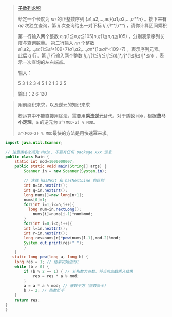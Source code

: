 > [子数列求积](https://www.nowcoder.com/practice/5daab034da954f5697dcf96c1808d34f?tpId=386&tqId=11262447&sourceUrl=%2Fexam%2Foj%3FquestionJobId%3D10%26subTabName%3Donline_coding_page)
>
> 给定一个长度为 𝑛*n* 的正整数序列 {𝑎1,𝑎2,…,𝑎𝑛}{*a*1,*a*2,…,*a**n*} 。接下来有 𝑞*q* 次独立查询，第 𝑗*j* 次查询给出一对下标 𝑙𝑗,𝑟𝑗*l**j*,*r**j* ，请你计算区间乘积
>
> 第一行输入两个整数 𝑛,𝑞(1≦𝑛,𝑞≦105)*n*,*q*(1≦*n*,*q*≦105) ，分别表示序列长度与查询数量。
> 第二行输入 𝑛*n* 个整数 𝑎1,𝑎2,…,𝑎𝑛(1≦𝑎𝑖<109+7)*a*1,*a*2,…,*a*n*(1≦*a*i*<109+7) ，表示序列元素。
> 此后 *q* 行，第 𝑗*j* 行输入两个整数 𝑙𝑗,𝑟𝑗(1≦𝑙𝑗≦𝑟𝑗≦𝑛)*l*j*,*r*j*(1≦*lj*≦*r*j*≦*n*) ，表示一次查询的左右端点。
>
> 输入：
>
> 5 3
> 1 2 3 4 5
> 1 2
> 1 3
> 2 5
>
> 输出：2 6 120



> 用前缀积来求，以及逆元的知识来求
>
> 模运算中不能直接用除法，需要用**乘法逆元**替代。对于质数 `MOD`，根据**费马小定理**，`a` 的逆元为 `a^(MOD-2) % MOD`。
>
>  `a^(MOD-2) % MOD`最快的方法是用快速幂来求。

```java
import java.util.Scanner;

// 注意类名必须为 Main, 不要有任何 package xxx 信息
public class Main {
    static int mod=1000000007;
    public static void main(String[] args) {
        Scanner in = new Scanner(System.in);
        
        // 注意 hasNext 和 hasNextLine 的区别
        int n=in.nextInt();
        int q=in.nextInt();
        long nums[]=new long[n+1];
        nums[0]=1;
        for(int i=1;i<=n;i++){
          long num=in.nextLong();
            nums[i]=nums[i-1]*num%mod;
        }
        for(int i=0;i<q;i++){
        int l=in.nextInt();
        int r=in.nextInt();
        long res=nums[r]*pow(nums[l-1],mod-2)%mod;
        System.out.print(res+" ");
        }
    }
   static long pow(long a, long b) {
    long res = 1; // 结果初始值为1
    while (b > 0) {
        if (b % 2 == 1) { // 若指数为奇数，将当前底数乘入结果
            res = res * a % mod;
        }
        a = a * a % mod; // 底数平方（指数折半）
        b /= 2; // 指数折半
    }
    return res;
}
}
```

